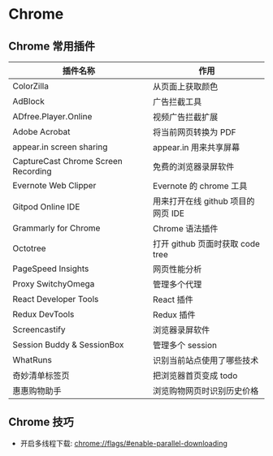 # Chrome

## Chrome 常用插件

| 插件名称                            | 作用                               |
| ----------------------------------- | ---------------------------------- |
| ColorZilla                          | 从页面上获取颜色                   |
| AdBlock                             | 广告拦截工具                       |
| ADfree.Player.Online                | 视频广告拦截扩展                   |
| Adobe Acrobat                       | 将当前网页转换为 PDF               |
| appear.in screen sharing            | appear.in 用来共享屏幕             |
| CaptureCast Chrome Screen Recording | 免费的浏览器录屏软件               |
| Evernote Web Clipper                | Evernote 的 chrome 工具            |
| Gitpod Online IDE                   | 用来打开在线 github 项目的网页 IDE |
| Grammarly for Chrome                | Chrome 语法插件                    |
| Octotree                            | 打开 github 页面时获取 code tree   |
| PageSpeed Insights                  | 网页性能分析                       |
| Proxy SwitchyOmega                  | 管理多个代理                       |
| React Developer Tools               | React 插件                         |
| Redux DevTools                      | Redux 插件                         |
| Screencastify                       | 浏览器录屏软件                     |
| Session Buddy & SessionBox          | 管理多个 session                   |
| WhatRuns                            | 识别当前站点使用了哪些技术         |
| 奇妙清单标签页                      | 把浏览器首页变成 todo              |
| 惠惠购物助手                        | 浏览购物网页时识别历史价格         |

## Chrome 技巧

- 开启多线程下载: <chrome://flags/#enable-parallel-downloading>
